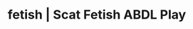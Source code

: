 ---
categories:
- Lingerie Art
- Shibari
- Digital Dominance
- Ethical Porn
- Interactive NSFW
image: /assets/images/1747713803499.png
layout: post
schema:
  description: Premium adult content featuring ABDL Play, Scat Fetish. High-quality
    artwork with provocative themes.
  keywords:
  - ABDL Play
  - Scat Fetish
  - Erotic Audiobooks
  - Digital Dominance
  - Sensual Cosplay
  - Virtual Sex
  - Self-Pleasure
  name: 1747713803499 | ABDL Play Scat Fetish
  type: VisualArtwork
seo:
  description: Featured content with exclusive ABDL Play, Scat Fetish. HD images available.
  keywords: ABDL Play, Scat Fetish
  og_image: /assets/images/1747713803499.png
  schema_type: VisualArtwork
tags:
- '#fetish'
- ABDL Play
- Scat Fetish
title: fetish | Scat Fetish ABDL Play
---